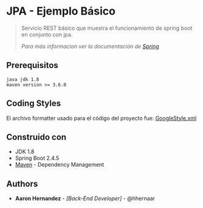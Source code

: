 # JPA - Ejemplo Básico

>  Servicio REST básico que muestra el funcionamiento de spring boot en conjunto con jpa.
>
> *Para más informacion ver la documentación de [Spring](https://docs.spring.io/spring-data/jpa/docs/current/reference/html/#jpa.repositories)*
## Prerequisitos
```
java jdk 1.8
maven version >= 3.6.0
```

## Coding Styles
El archivo formatter usado para el código del proyecto fue:
[GoogleStyle.xml](https://github.com/google/styleguide/blob/gh-pages/eclipse-java-google-style.xml)

## Construido con

* JDK 1.8
* Spring Boot 2.4.5
* [Maven](https://maven.apache.org/) - Dependency Management

## Authors
* **Aaron Hernandez** - *[Back-End Developer]* - @hhernaar

